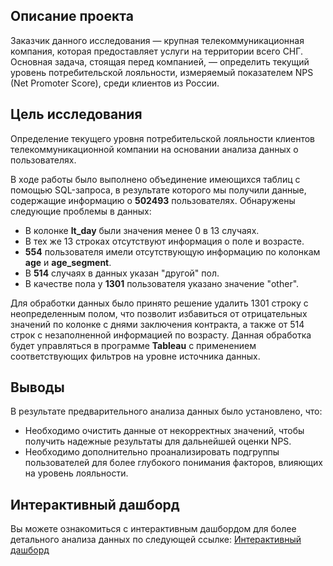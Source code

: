 ## Описание проекта
Заказчик данного исследования — крупная телекоммуникационная компания, которая предоставляет услуги на территории всего СНГ. Основная задача, стоящая перед компанией, — определить текущий уровень потребительской лояльности, измеряемый показателем NPS (Net Promoter Score), среди клиентов из России.

## Цель исследования
Определение текущего уровня потребительской лояльности клиентов телекоммуникационной компании на основании анализа данных о пользователях.

В ходе работы было выполнено объединение имеющихся таблиц с помощью SQL-запроса, в результате которого мы получили данные, содержащие информацию о **502493** пользователях. Обнаружены следующие проблемы в данных:
- В колонке **lt_day** были значения менее 0 в 13 случаях.
- В тех же 13 строках отсутствуют информация о поле и возрасте.
- **554** пользователя имели отсутствующую информацию по колонкам **age** и **age_segment**.
- В **514** случаях в данных указан "другой" пол.
- В качестве пола у **1301** пользователя указано значение "other".

Для обработки данных было принято решение удалить 1301 строку с неопределенным полом, что позволит избавиться от отрицательных значений по колонке с днями заключения контракта, а также от 514 строк с незаполненной информацией по возрасту. Данная обработка будет управляться в программе **Tableau** с применением соответствующих фильтров на уровне источника данных.

## Выводы
В результате предварительного анализа данных было установлено, что:
- Необходимо очистить данные от некорректных значений, чтобы получить надежные результаты для дальнейшей оценки NPS.
- Необходимо дополнительно проанализировать подгруппы пользователей для более глубокого понимания факторов, влияющих на уровень лояльности.

## Интерактивный дашборд
Вы можете ознакомиться с интерактивным дашбордом для более детального анализа данных по следующей ссылке:
[Интерактивный дашборд](https://public.tableau.com/shared/5392TJYKC?:display_count=n&:origin=viz_share_link)
